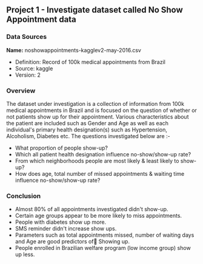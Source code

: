 ## Project 1 - Investigate dataset called No Show Appointment data

### Data Sources
**Name:** noshowappointments-kagglev2-may-2016.csv
- Definition: Record of 100k medical appointments from Brazil
- Source: kaggle
- Version: 2

### Overview
The dataset under investigation is a collection of information from 100k medical appointments in Brazil and is focused on the question of whether or not patients show up for their appointment. Various characteristics about the patient are included such as Gender and Age as well as each individual's primary health designation(s) such as Hypertension, Alcoholism, Diabetes etc. The questions investigated below are :-

- What proportion of people show-up?
- Which all patient health designation influence no-show/show-up rate?
- From which neighborhoods people are most likely & least likely to show-up?
- How does age, total number of missed appointments & waiting time influence no-show/show-up rate?

### Conclusion
- Almost 80% of all appointments investigated didn't show-up.
- Certain age groups appear to be more likely to miss appointments.
- People with diabetes show up more.
- SMS reminder didn't increase show ups.
- Parameters such as total appointments missed, number of waiting days and Age are good predictors of ٍShowing up.
- People enrolled in Brazilian welfare program (low income group) show up less.
